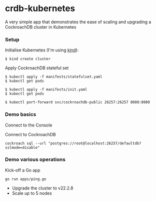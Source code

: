 # crdb-kubernetes
A very simple app that demonstrates the ease of scaling and upgrading a CockroachDB cluster in Kubernetes

### Setup

Initialise Kubernetes (I'm using [kind](https://kind.sigs.k8s.io)):
```
$ kind create cluster
```

Apply CockroachDB stateful set
```
$ kubectl apply -f manifests/statefulset.yaml
$ kubectl get pods

$ kubectl apply -f manifests/init.yaml
$ kubectl get pods
```

```
$ kubectl port-forward svc/cockroachdb-public 26257:26257 8080:8080
```

### Demo basics

Connect to the Console

Connect to CockroachDB
```
cockroach sql --url "postgres://root@localhost:26257/defaultdb?sslmode=disable"
```

### Demo various operations

Kick-off a Go app
```
go run apps/ping.go
```

* Upgrade the cluster to v22.2.8
* Scale up to 5 nodes